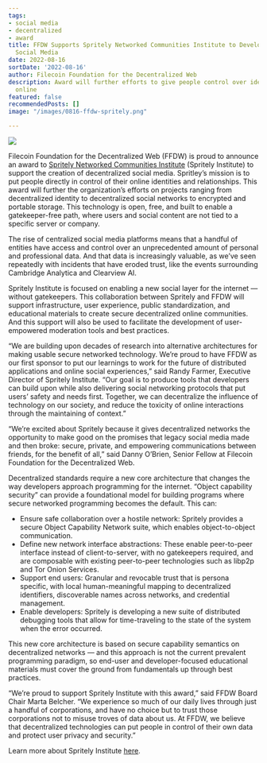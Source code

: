 ```yaml
---
tags:
- social media
- decentralized
- award
title: FFDW Supports Spritely Networked Communities Institute to Develop Decentralized
  Social Media
date: 2022-08-16
sortDate: '2022-08-16'
author: Filecoin Foundation for the Decentralized Web
description: Award will further efforts to give people control over identity and relationships
  online
featured: false
recommendedPosts: []
image: "/images/0816-ffdw-spritely.png"

---
```

![](/images/0816-ffdw-spritely.png)

Filecoin Foundation for the Decentralized Web (FFDW) is proud to announce an award to [Spritely Networked Communities Institute](https://spritely.institute/) (Spritely Institute) to support the creation of decentralized social media. Spritley’s mission is to put people directly in control of their online identities and relationships. This award will further the organization’s efforts on projects ranging from decentralized identity to decentralized social networks to encrypted and portable storage. This technology is open, free, and built to enable a gatekeeper-free path, where users and social content are not tied to a specific server or company.

The rise of centralized social media platforms means that a handful of entities have access and control over an unprecedented amount of personal and professional data. And that data is increasingly valuable, as we’ve seen repeatedly with incidents that have eroded trust, like the events surrounding Cambridge Analytica and Clearview AI.

Spritely Institute is focused on enabling a new social layer for the internet — without gatekeepers. This collaboration between Spritely and FFDW will support infrastructure, user experience, public standardization, and educational materials to create secure decentralized online communities. And this support will also be used to facilitate the development of user-empowered moderation tools and best practices.

“We are building upon decades of research into alternative architectures for making usable secure networked technology. We’re proud to have FFDW as our first sponsor to put our learnings to work for the future of distributed applications and online social experiences,” said Randy Farmer, Executive Director of Spritely Institute. “Our goal is to produce tools that developers can build upon while also delivering social networking protocols that put users’ safety and needs first. Together, we can decentralize the influence of technology on our society, and reduce the toxicity of online interactions through the maintaining of context.”

“We’re excited about Spritely because it gives decentralized networks the opportunity to make good on the promises that legacy social media made and then broke: secure, private, and empowering communications between friends, for the benefit of all,” said Danny O’Brien, Senior Fellow at Filecoin Foundation for the Decentralized Web.

Decentralized standards require a new core architecture that changes the way developers approach programming for the internet. “Object capability security” can provide a foundational model for building programs where secure networked programming becomes the default. This can:

* Ensure safe collaboration over a hostile network: Spritely provides a secure Object Capability Network suite, which enables object-to-object communication.
* Define new network interface abstractions: These enable peer-to-peer interface instead of client-to-server, with no gatekeepers required, and are composable with existing peer-to-peer technologies such as libp2p and Tor Onion Services.
* Support end users: Granular and revocable trust that is persona specific, with local human-meaningful mapping to decentralized identifiers, discoverable names across networks, and credential management.
* Enable developers: Spritely is developing a new suite of distributed debugging tools that allow for time-traveling to the state of the system when the error occurred.

This new core architecture is based on secure capability semantics on decentralized networks — and this approach is not the current prevalent programming paradigm, so end-user and developer-focused educational materials must cover the ground from fundamentals up through best practices.

“We’re proud to support Spritely Institute with this award,” said FFDW Board Chair Marta Belcher. “We experience so much of our daily lives through just a handful of corporations, and have no choice but to trust those corporations not to misuse troves of data about us. At FFDW, we believe that decentralized technologies can put people in control of their own data and protect user privacy and security.”

Learn more about Spritely Institute [here](https://cts.businesswire.com/ct/CT?id=smartlink&url=https%3A%2F%2Ffreedom.press%2F&esheet=52499626&newsitemid=20210928005396&lan=en-US&anchor=here&index=4&md5=32f96da8342f7c3b734fb38d32831cda).